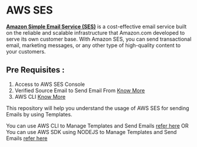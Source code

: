# AWS SES
[**Amazon Simple Email Service (SES)**](https://aws.amazon.com/ses/) is a cost-effective email service built on the reliable and scalable infrastructure that Amazon.com developed to serve its own customer base. With Amazon SES, you can send transactional email, marketing messages, or any other type of high-quality content to your customers.

## Pre Requisites : 
1. Access to AWS SES Console
2. Verified Source Email to Send Email From [Know More](https://docs.aws.amazon.com/ses/latest/DeveloperGuide/verify-email-addresses.html)
3. AWS CLI [Know More](https://docs.aws.amazon.com/cli/latest/userguide/cli-chap-install.html)

This repository will help you understand the usage of AWS SES for sending Emails by using Templates.

You can use AWS CLI to Manage Templates and Send Emails [refer here](https://github.com/intelliconnect/aws-ses/Using-CLI) 
OR
You can use AWS SDK using NODEJS to Manage Templates and Send Emails [refer here](https://github.com/intelliconnect/aws-ses/Using-SDK) 
